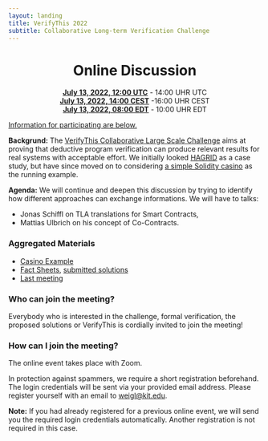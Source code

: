 ```yaml
--- 
layout: landing 
title: VerifyThis 2022
subtitle: Collaborative Long-term Verification Challenge 
---
```


<center>

Online Discussion
=================


**[July 13, 2022, 12:00 UTC](https://www.timeanddate.com/worldclock/fixedtime.html?msg=VerifyThis&iso=20220713T12&p1=%3A&ah=2)** - 14:00 UHR UTC<br>
**[July 13, 2022, 14:00 CEST](https://www.timeanddate.com/worldclock/fixedtime.html?msg=VerifyThis&iso=20220713T12&p1=%3A&ah=2)** -16:00 UHR CEST<br>
**[July 13, 2022, 08:00 EDT](https://www.timeanddate.com/worldclock/fixedtime.html?msg=VerifyThis&iso=20220713T12&p1=%3A&ah=2)** - 10:00 UHR EDT

</center>

[Information for participating are below.](#participating)

**Backgrund:** The [VerifyThis Collaborative Large Scale Challenge](/)
aims at proving that deductive program verification can produce
relevant results for real systems with acceptable effort. We initially
looked [HAGRID](https://gitlab.com/hagrid-keyserver/hagrid) as a case
study, but have since moved on to considering [a simple Solidity
casino](/casino) as the running example.

**Agenda:** We will continue and deepen this discussion by trying to
identify how different approaches can exchange informations. We will
have to talks:

- Jonas Schiffl on TLA translations for Smart Contracts, 
- Mattias Ulbrich on his concept of Co-Contracts.


### Aggregated Materials

-   [Casino Example](/casino)
-   [Fact Sheets](/casino/spec/factsheets), [submitted solutions](/casino/spec)
-   [Last meeting](/online-event-march.html)

### Who can join the meeting?

Everybody who is interested in the challenge, formal verification, the
proposed solutions or VerifyThis is cordially invited to join the
meeting!

### How can I join the meeting?

The online event takes place with Zoom.

In protection against spammers, we require a short registration
beforehand. The login credentials will be sent via your provided email
address. Please register yourself with an email to
[weigl\@kit.edu](mailto:weigl@kit.edu?subject=VTLTC%20registration).

**Note:** If you had already registered for a previous online event,
we will send you the required login credentials automatically. Another
registration is not required in this case.

